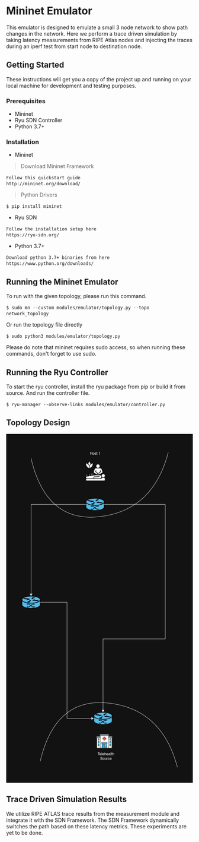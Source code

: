 # Mininet Emulator

This emulator is designed to emulate a small 3 node network to show path changes in the network. Here we perform a trace driven simulation by taking latency measurements from RIPE Atlas nodes and injecting the traces during an iperf test from start node to destination node.

## Getting Started

These instructions will get you a copy of the project up and running on your local machine for development and testing purposes.

### Prerequisites

- Mininet
- Ryu SDN Controller
- Python 3.7+

### Installation

- Mininet

> Download Mininet Framework
```
Follow this quickstart guide
http://mininet.org/download/
```

> Python Drivers
```
$ pip install mininet
```

- Ryu SDN
```
Follow the installation setup here
https://ryu-sdn.org/
```

- Python 3.7+
```
Download python 3.7+ binaries from here
https://www.python.org/downloads/
```

## Running the Mininet Emulator

To run with the given topology, please run this command.
```
$ sudo mn --custom modules/emulator/topology.py --topo network_topology
```

Or run the topology file directly
```
$ sudo python3 modules/emulator/topology.py
```
Please do note that mininet requires sudo access, so when running these commands, don't forget to use sudo.

## Running the Ryu Controller

To start the ryu controller, install the ryu package from pip or build it from source. And run the controller file.

```
$ ryu-manager --observe-links modules/emulator/controller.py
```

## Topology Design

![Network Topology.png](images%2FNetwork%20Topology.png)​



## Trace Driven Simulation Results

We utilize RIPE ATLAS trace results from the measurement module and integrate it with the SDN Framework. The SDN Framework dynamically switches the path based on these latency metrics. These experiments are yet to be done.


